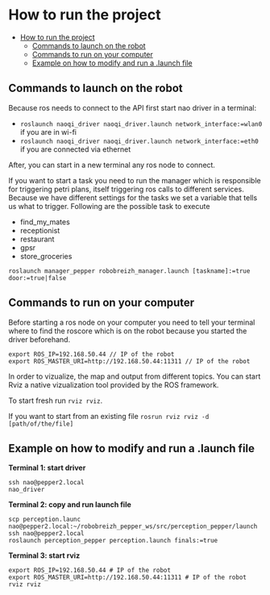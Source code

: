 # How to run the project

- [How to run the project](#how-to-run-the-project)
  - [Commands to launch on the robot](#commands-to-launch-on-the-robot)
  - [Commands to run on your computer](#commands-to-run-on-your-computer)
  - [Example on how to modify and run a .launch file](#example-on-how-to-modify-and-run-a-launch-file)

## Commands to launch on the robot
Because ros needs to connect to the API first start nao driver in a terminal:
 - ```roslaunch naoqi_driver naoqi_driver.launch network_interface:=wlan0``` if you are in wi-fi
 - ```roslaunch naoqi_driver naoqi_driver.launch network_interface:=eth0``` if you are connected via ethernet

After, you can start in a new terminal any ros node to connect.

If you want to start a task you need to run the manager which is responsible for triggering petri plans, itself triggering ros calls to different services.
Because we have different settings for the tasks we set a variable that tells us what to trigger.
Following are the possible task to execute
  - find_my_mates
  - receptionist
  - restaurant
  - gpsr
  - store_groceries

```
roslaunch manager_pepper robobreizh_manager.launch [taskname]:=true door:=true|false
```

## Commands to run on your computer

Before starting a ros node on your computer you need to tell your terminal where to find the roscore which is on the robot because you started the driver beforehand.

```
export ROS_IP=192.168.50.44 // IP of the robot
export ROS_MASTER_URI=http://192.168.50.44:11311 // IP of the robot
```

In order to vizualize, the map and output from different topics. You can start Rviz a native vizualization tool provided by the ROS framework.

To start fresh run ```rviz rviz```.


If you want to start from an existing file ```rosrun rviz rviz -d [path/of/the/file]``` 

## Example on how to modify and run a .launch file

**Terminal 1: start driver**
```
ssh nao@pepper2.local 
nao_driver
```

**Terminal 2: copy and run launch file**
```
scp perception.launc nao@pepper2.local:~/robobreizh_pepper_ws/src/perception_pepper/launch
ssh nao@pepper2.local
roslaunch perception_pepper perception.launch finals:=true
```

**Terminal 3: start rviz**
```
export ROS_IP=192.168.50.44 # IP of the robot
export ROS_MASTER_URI=http://192.168.50.44:11311 # IP of the robot
rviz rviz
```
